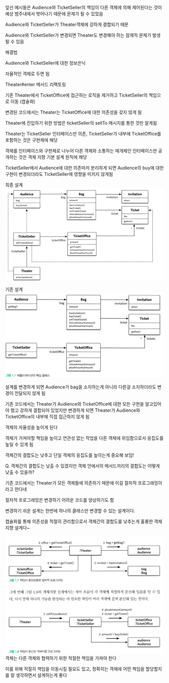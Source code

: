 앞선 예시들은 Audience와 TicketSeller의 책임이 다른 객체에 의해 제어된다는 것이 예상 범주내에서 벗어나기 때문에 문제가 될 수 있었음

Audience와 TicketSeller가 Theater객체에 강하게 결합되기 때문

Audience와 TicketSeller가 변경되면 Theater도 변경해야 하는 잠재적 문제가 발생될 수 있음

해결법

Audience와 TicketSeller에 대한 정보은닉

자율적인 객체로 두면 됨

Theater#enter 메서드 리팩토링

기존 Theater에서 TicketOffice에 접근하는 로직을 제거하고 TicketSeller의 책임으로 이동 (캡슐화)

변경된 코드에서는 Theater는 TicketOffice에 대한 의존성을 갖지 않게 됨

Theater에 진입하기 위한 방법은 ticketSeller의 sellTo 메시지를 통한 것만 알게됨

Theater는 TicketSeller 인터페이스만 의존, TicketSeller가 내부에 TicketOffice를 포함하는 것은 구현체에 해당

객체를 인터페이스와 구현체로 나누어 다른 객체와 소통하는 매개체인 인터페이스만 공개하는 것은 객체 지향 기본 설계 원칙에 해당

TicketSeller에서 Audience에 대한 의존마저 분리하게 되면 Audience의 buy에 대한 구현이 변경되더라도 TicketSeller에 영향을 미치지 않게됨

최종 설계
![img.png](../../../../assets/재성/img01.png)

기존 설계
![img.png](../../../../assets/재성/img02.png)

설계를 변경하게 되면 Audience가 bag을 소지하는게 아니라 다른걸 소지하더라도 변경이 전달되지 않게 됨

기존 코드에서는 Theater가 Audience와 TicketOffice에 대한 모든 구현을 알고있어야 했고 강하게 결합되어 있었지만 변경하게 되면 Theater가 Audience와 TicketOffice의 내부에 직접 접근하지 않게 됨

객체의 자율성을 높이게 된다

객체가 가져야할 책임을 높이고 연관성 없는 작업을 다른 객체에 위임함으로서 응집도를 높일 수 있게 됨

객체간의 결합도는 낮추고 단일 객체의 응집도를 높이는게 중요해 보임!

Q. 객체간의 결합도는 낮출 수 있겠지만 객체 안에서의 메서드끼리의 결합도는 어떻게 낮출 수 있을까?

기존 코드에서는 Theater가 모든 객체들에 의존하기 때문에 이걸 절차적 프로그래밍이라고 한다네

절차적 프로그래밍은 변경하기 어려운 코드를 양상하기도 함

변경하기 쉬운 설계는 한번에 하나의 클래스만 변경할 수 있는 설계이다.

캡슐화를 통해 의존성을 적절히 관리함으로서 객체간의 결합도를 낮추는게 훌륭한 객체 지향 설계다~

![img.png](../../../../assets/재성/img03.png)
객체는 다른 객체와 협력하기 위한 적절한 책임을 가져야 한다

이를 위해 적절히 책임을 이동시킬 필요도 있고, 정확히는 객체에 어떤 책임을 할당할지를 잘 생각하면서 설계하는게 좋다